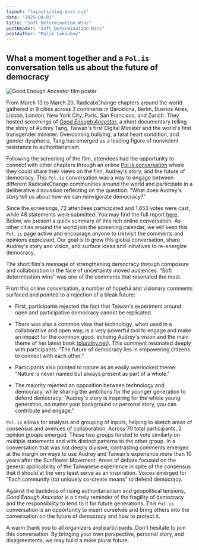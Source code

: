```yaml
---
layout: "layouts/blog-post.njk"
date: "2025-04-01"
title: "Soft Determination Wins"
postHeader: "Soft Determination Wins"
postAuthor: "Malik Lakoubay"
---
```


## What a moment together and a `Pol.is` conversation tells us about the future of democracy

![Good Enough Ancestor film poster](/images/blog/good-enough-ancestor-poster-2.png)

From March 13 to March 20, RadicalxChange chapters around the world gathered in 9 cities across 3 continents in Barcelona, Berlin, Buenos Aires, Lisbon, London, New York City, Paris, San Francisco, and Zurich. They hosted screenings of *[Good Enough Ancestor](https://www.youtube.com/watch?v=idudNrLy8ek)*, a short documentary telling the story of Audrey Tang, Taiwan's first Digital Minister and the world's first transgender minister. Overcoming bullying, a fatal heart condition, and gender dysphoria, Tang has emerged as a leading figure of nonviolent resistance to authoritarianism.

Following the screening of the film, attendees had the opportunity to connect with other chapters through an online [Pol.is conversation](https://pol.is/8ferexhcxm) where they could share their views on the film, Audrey's story, and the future of democracy. This `Pol.is` conversation was a way to engage between different RadicalxChange communities around the world and participate in a deliberative discussion reflecting on the question: “What does Audrey's story tell us about how we can reinvigorate democracy?”

Since the screenings, 72 attendees participated and 1,653 votes were cast, while 48 statements were submitted. You may find the full report [here](https://Pol.is/report/r2nmfuncjpsbmrub5hy2h). Below, we present a quick summary of this rich online conversation. As other cities around the world join the screening calendar, we will keep this `Pol.is` page active and encourage anyone to (re)visit the comments and opinions expressed.  Our goal is to grow this global conversation, share Audrey's story and vision, and surface ideas and initiatives to re-energize democracy.

The short film's message of strengthening democracy through composure and collaboration in the face of uncertainty moved audiences. “Soft determination wins” was one of the comments that resonated the most. 

From this online conversation, a number of hopeful and visionary comments surfaced and pointed to a rejection of a bleak future:

- First, participants rejected the fact that Taiwan's experiment around open and participative democracy cannot be replicated. 

- There was also a common view that technology, when used in a collaborative and open way, is a very powerful tool to engage and make an impact for the common good, echoing Audrey's vision and the main theme of her latest book ([plurality.net](https://www.plurality.net/)). This comment resonated deeply with participants: “The future of democracy lies in empowering citizens to connect with each other.” 

- Participants also pointed to nature as an easily overlooked theme: “Nature is never named but always present as part of a whole.”

- The majority rejected an opposition between technology and democracy, while sharing the ambitions for the younger generation to defend democracy: “Audrey's story is inspiring for the whole young generation, no matter your background or personal story, you can contribute and engage.” 

`Pol.is` allows for analysis and grouping of inputs, helping to sketch areas of consensus and avenues of collaboration. Across 70 total participants, 2 opinion groups emerged. These two groups tended to vote similarly on multiple statements and with distinct patterns to the other group. In a conversation that was not deeply divisive, contrasting comments emerged at the margin on ways to use Audrey and Taiwan's experience more than 10 years after the Sunflower Movement. Areas of debate focused on the general applicability of the Taiwanese experience in spite of the consensus that it should at the very least serve as an inspiration. Voices emerged for “Each community (to) uniquely co-create means” to defend democracy. 

Against the backdrop of rising authoritarianism and geopolitical tensions, *Good Enough Ancestor* is a timely reminder of the fragility of democracy and the responsibility to tend to it for future generations. This `Pol.is` conversation is an opportunity to insert ourselves and bring others into the conversation on the future of democracy and how to protect it.

A warm thank you to all organizers and participants. Don't hesitate to join this conversation. By bringing your own perspective, personal story, and disagreements, we may build a more plural future.